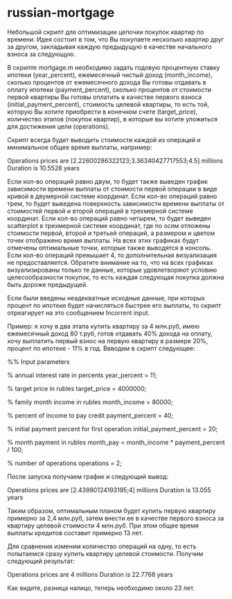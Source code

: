 # russian-mortgage

Небольшой скрипт для оптимизации цепочки покупок квартир по времени.
Идея состоит в том, что Вы покупаете несколько квартир друг за другом, закладывая каждую предыдущую в качестве 
начального взноса за следующую.

В скрипте mortgage.m необходимо задать годовую процентную ставку ипотеки (year_percent), 
ежемесячный чистый доход (month_income), 
сколько процентов от ежемесячного дохода Вы готовы отдавать в оплату ипотеки (payment_percent), 
сколько процентов от стоимости первой квартиры Вы готовы оплатить в качестве первого взноса (initial_payment_percent),
стоимость целевой квартиры, то есть той, которую Вы хотите приобрести в конечном счете (target_price),
количество этапов (покупок квартир), в которые вы хотите уложиться для достижения цели (operations).

Скрипт всегда будет выводить стоимости каждой из операций и минимальное общее время выплаты, например:

Operations prices are [2.22600286322123;3.36340427717553;4.5] millions
Duration is 10.5528 years

Если кол-во операций равно двум, то будет также выведен график зависимости времени выплаты 
от стоимости первой операции в виде кривой в двумерной системе координат.
Если кол-во операций равно трем, то будет выведена поверхность зависимости времени выплаты 
от стоимостей первой и второй операций в трехмерной системе координат.
Если кол-во операций равно четырем, то будет выведен scatterplot в трехмерной системе координат, 
где по осям отложены стоимости первой, второй и третьей операций, 
а размером и цветом точек отображено время выплаты.
На всех этих графиках будут отмечены оптимальные точки, которые также выводятся в консоль.
Если кол-во операций превышает 4, то дополнительная визуализация не предоставляется.
Обратите внимание на то, что на всех графиках визуализированы только те данные, 
которые удовлетворяют условию целесообразности покупок, то есть каждая следующая покупка должна быть дороже предыдущей.

Если были введены неадекватные исходные данные, при которых процент по ипотеке будет начисляться быстрее его выплаты, 
то скрипт отреагирует на это сообщением Incorrent input. 

Пример: я хочу в два этапа купить квартиру за 4 млн.руб, имею ежемесячный доход 80 т.руб, готов отдавать 40% дохода на оплату,
хочу выплатить первый взнос на первую квартиру в размере 20%, процент по ипотеке - 11% в год. Ввводим в скрипт следующее:

%% Input parameters

% annual interest rate in percents
year_percent = 11;

% target price in rubles
target_price = 4000000;

% family month income in rubles
month_income = 80000;

% percent of income to pay credit
payment_percent = 40;

% initial payment percent for first operation
initial_payment_percent = 20;

% month payment in rubles
month_pay = month_income * payment_percent / 100;

% number of operations
operations = 2;

После запуска получаем график и следующий вывод:

Operations prices are [2.43980124193195;4] millions
Duration is 13.055 years

Таким образом, оптимальным планом будет купить первую квартиру примерно за 2,4 млн.руб, затем внести ее в качестве первого взноса 
за квартиру целевой стоимости 4 млн.руб. При этом общее время выплаты кредитов составит примерно 13 лет.

Для сравнения изменим количество операций на одну, то есть попытаемся сразу купить квартиру целевой стоимости.
Получим следующий результат:

Operations prices are 4 millions
Duration is 22.7768 years

Как видите, разница налицо, теперь необходимо около 23 лет.

